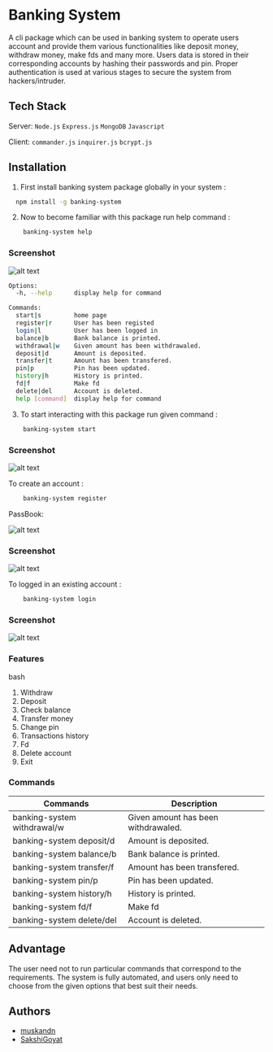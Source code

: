 # Banking System

A cli package which can be used in banking system to operate users account and provide them various functionalities like deposit money, withdraw money, make fds and many more. Users data is stored in their corresponding accounts by hashing their passwords and pin. Proper authentication is used at various stages to secure the system from hackers/intruder.




## Tech Stack



Server:  `Node.js` `Express.js` `MongoDB` `Javascript` 

Client: `commander.js` `inquirer.js` `bcrypt.js`




## Installation

1. First install banking system package globally in your system :

```bash
  npm install -g banking-system
```

2. Now to become familiar with this package run help command :
```bash
    banking-system help
```

### Screenshot
![alt text](https://github.com/muskandn/bio_init_/blob/main/images/help.png?raw=true)


```bash
Options:
  -h, --help      display help for command

Commands:
  start|s         home page
  register|r      User has been registed
  login|l         User has been logged in
  balance|b       Bank balance is printed.
  withdrawal|w    Given amount has been withdrawaled.
  deposit|d       Amount is deposited.
  transfer|t      Amount has been transfered.
  pin|p           Pin has been updated.
  history|h       History is printed.
  fd|f            Make fd
  delete|del      Account is deleted.
  help [command]  display help for command
```

3. To start interacting with this package run given command :
```bash
    banking-system start
```

### Screenshot
![alt text](https://github.com/muskandn/bio_init_/blob/main/images/start.png?raw=true)

To create an account :
```bash
    banking-system register
```

PassBook:

![alt text](https://github.com/muskandn/bio_init_/blob/main/images/passbook.png?raw=true)

### Screenshot
![alt text](https://github.com/muskandn/bio_init_/blob/main/images/registration.png?raw=true)

To logged in an existing account :
```bash
    banking-system login
```

### Screenshot
![alt text](https://github.com/muskandn/bio_init_/blob/main/images/login.png?raw=true)

### Features
bash
1. Withdraw
2. Deposit
3. Check balance
4. Transfer money
5. Change pin
6. Transactions history
7. Fd
8. Delete account
9. Exit



### Commands
| Commands            | Description                                                              |
| ----------------- | ------------------------------------------------------------------ |
| banking-system withdrawal/w | Given amount has been withdrawaled. |
| banking-system deposit/d |  Amount is deposited.|
| banking-system balance/b |  Bank balance is printed.|
| banking-system transfer/f | Amount has been transfered. |
| banking-system pin/p |  Pin has been updated.|
| banking-system history/h |  History is printed.|
| banking-system fd/f |  Make fd|
| banking-system delete/del |  Account is deleted.|

## Advantage 
The user need not to run particular commands that correspond to the requirements.
The system is fully automated, and users only need to choose from the given options that best suit their needs.


## Authors
- [muskandn](https://github.com/muskandn)
- [SakshiGoyat](https://github.com/SakshiGoyat)

